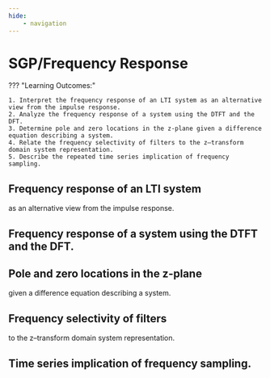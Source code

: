 ```yaml
---
hide:
    - navigation
---
```

# SGP/Frequency Response

??? "Learning Outcomes:"

    1. Interpret the frequency response of an LTI system as an alternative view from the impulse response.
    2. Analyze the frequency response of a system using the DTFT and the DFT.
    3. Determine pole and zero locations in the z-plane given a difference equation describing a system.
    4. Relate the frequency selectivity of filters to the z–transform domain system representation.
    5. Describe the repeated time series implication of frequency sampling.

## Frequency response of an LTI system 

as an alternative view from the impulse response.

## Frequency response of a system using the DTFT and the DFT.

## Pole and zero locations in the z-plane 

given a difference equation describing a system.

## Frequency selectivity of filters 

to the z–transform domain system representation.

## Time series implication of frequency sampling.